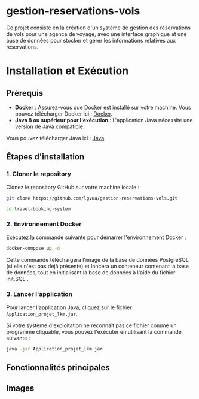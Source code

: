 # gestion-reservations-vols
Ce projet consiste en la création d'un système de gestion des réservations de vols pour une agence de voyage, avec une interface graphique et une base de données pour stocker et gérer les informations relatives aux réservations.

# Installation et Exécution
## Prérequis
- **Docker** : Assurez-vous que Docker est installé sur votre machine. Vous pouvez télécharger Docker ici : [Docker](https://www.docker.com/products/docker-desktop).
- **Java 8 ou supérieur pour l'exécution** : L'application Java nécessite une version de Java compatible.

Vous pouvez télécharger Java ici : [Java](https://www.oracle.com/java/technologies/javase-jdk8-downloads.html).

## Étapes d'installation

### 1. Cloner le repository

Clonez le repository GitHub sur votre machine locale :

```bash
git clone https://github.com/lgvua/gestion-reservations-vols.git
```

```bash
cd travel-booking-system
```

### 2. Environnement Docker

Exécutez la commande suivante pour démarrer l'environnement Docker :

```bash
docker-compose up -d
```

Cette commande téléchargera l'image de la base de données PostgreSQL (si elle n'est pas déjà présente) et lancera un conteneur contenant la base de données, tout en initialisant la base de données à l'aide du fichier init.SQL .

### 3. Lancer l'application

Pour lancer l'application Java, cliquez sur le fichier `Application_projet_lkm.jar`.

Si votre système d'exploitation ne reconnaît pas ce fichier comme un programme cliquable, vous pouvez l'exécuter en utilisant la commande suivante :

```bash
java -jar Application_projet_lkm.jar
```

## Fonctionnalités principales

## Images
